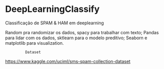 # DeepLearningClassify
Classificação de SPAM &amp; HAM em deeplearning

Random pra randomizar os dados, spacy para trabalhar com texto;
Pandas para lidar com os dados, sktlearn para o modelo preditivo;
Seaborn e matplotlib para visualization.
             
             Dataset
            
https://www.kaggle.com/uciml/sms-spam-collection-dataset

